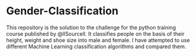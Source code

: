 # Gender-Classification
This repository is the solution to the challenge for the python training course published by @llSourcell. It classifies people on the basis of their height, weight and shoe size into male and female. I have attempted to use different Machine Learning classification algorithms and compared them. 
